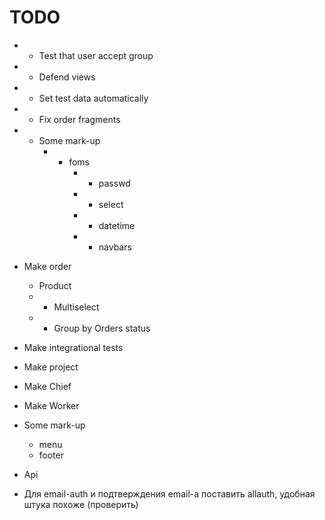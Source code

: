 # TODO

- + Test that user accept group
- + Defend views
- + Set test data automatically
- + Fix order fragments
- + Some mark-up
    - + foms
        - + passwd
        - + select
        - + datetime
        - + navbars
- Make order
    - Product
    - + Multiselect
    - + Group by Orders status
- Make integrational tests
- Make project
- Make Chief
- Make Worker
- Some mark-up
    - menu
    - footer
- Api

- Для email-auth и подтверждения email-a поставить allauth, удобная штука похоже (проверить)
